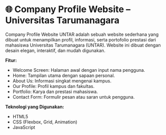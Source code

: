 # 🌐 Company Profile Website – Universitas Tarumanagara  

Company Profile Website UNTAR adalah sebuah website sederhana yang dibuat untuk menampilkan profil, informasi, serta portofolio prestasi dari mahasiswa Universitas Tarumanagara (UNTAR). Website ini dibuat dengan desain elegan, interaktif, dan mudah digunakan.

**Fitur:**
- Welcome Screen: Halaman awal dengan input nama pengguna.
- Home: Tampilan utama dengan sapaan personal.
- About Us: Informasi singkat mengenai kampus.
- Our Profile: Profil kampus dan fakultas.
- Portfolio: Karya dan prestasi mahasiswa.
- Contact Form: Formulir pesan atau saran untuk pengguna.

**Teknologi yang Digunakan:**
- HTML5
- CSS (Flexbox, Grid, Animation)
- JavaScript

